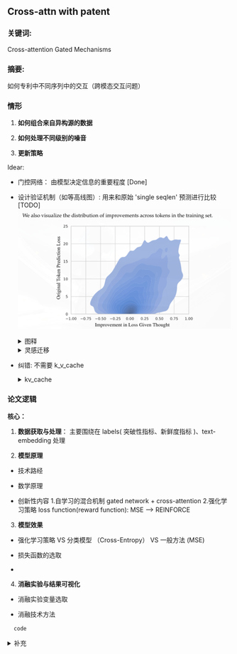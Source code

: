 ##  Cross-attn with patent

### **关键词:** 
Cross-attention  Gated Mechanisms   

### **摘要:** 
如何专利中不同序列中的交互（跨模态交互问题）

### **情形**

1. **如何组合来自异构源的数据**

2. **如何处理不同级别的噪音**

3. **更新策略**

Idear:
- 门控网络： 由模型决定信息的重要程度 [Done]

- 设计验证机制（如等高线图）: 用来和原始 'single seqlen' 预测进行比较 [TODO]
![alt text](assets/climbingLine.png)
  <details>
      <summary>图释</summary>
          <ul>
          <li><strong>Improvement in loss given thought</strong>： 使用tokens with thought 带来的 predict 准确性的提升</li>
            <li><strong>Original token prediction loss</strong>： 每个token 预测的准确性</li>
          </ul>
  </details>
  <details>
    <summary>灵感迁移</summary>
        <ul>
        纵轴表示为使用补充资料的程度，横轴表表示为相较于原始模型（只使用 摘要）的提升程度
        </ul>
  </details>


- 纠错: 不需要 k_v_cache
  <details>
      <summary>kv_cache</summary>
          <ul>
          <li>kv_cache 的设计用于<strong>语言模型</strong>模式为输入 t 个 token 预测下一个 token， 只需要存储之前 generated token + predicted token （hidden_layer output），而不需要重复计算 token</li>
          </ul>
  </details>

### 论文逻辑

**核心：**

1. **数据获取与处理**： 主要围绕在 labels( 突破性指标、新鲜度指标 )、text-embedding 处理

2. **模型原理**

- 技术路经

- 数学原理

- 创新性内容
  1.自学习的混合机制
    gated network + cross-attention
  2.强化学习策略
    loss function(reward function): MSE --> REINFORCE

3. **模型效果**

- 强化学习策略 VS 分类模型 （Cross-Entropy） VS 一般方法 (MSE)

- 损失函数的选取

- 

4. **消融实验与结果可视化**

- 消融实验变量选取

- 消融技术方法
  

```bash
  code
```

<details>
    <summary>补充</summary>
        <ul>
	      <li><strong>高斯近似</strong>： 利用后验的高斯近似来快速计算贝叶斯因子。</li>
          <li><strong>BFpack 实现</strong>： 在 R 包 BFpack 中实现该方法，以方便使用。</li>
        </ul>
</details>

